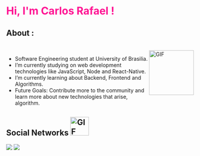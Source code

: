 <h1 style="color:#FF1493">Hi, I'm Carlos Rafael !</h1>

## About :
<br>
<img align="right" alt="GIF" height="120px" src="https://media.giphy.com/media/fhAwk4DnqNgw8/giphy.gif"/>

-  Software Engineering student at University of Brasilia.
-  I’m currently studying on web development technologies like JavaScript, Node and React-Native.
-  I’m currently learning about Backend, Frontend and Algorithms. 
-  Future Goals: Contribute more to the community and learn more about new technologies that arise, algorithm.



## Social Networks <img alt="GIF" height="50px" src="https://media.giphy.com/media/U6dDV4ZMHioLYimEFM/giphy.gif"/>

[<img src="https://img.shields.io/badge/linkedin-%230077B5.svg?&style=for-the-badge&logo=linkedin&logoColor=white">](https://www.linkedin.com/in/carlos-rafael-1903771b4)
[<img src="https://img.shields.io/badge/instagram-%23E4405F.svg?&style=for-the-badge&logo=instagram&logoColor=white">](https://www.instagram.com/carloszoft)<br>


